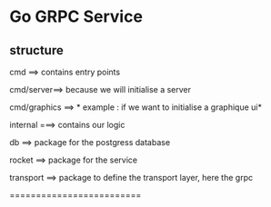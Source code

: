 # Go GRPC Service


## structure


cmd ==> contains entry points

cmd/server==> because we will initialise a server

cmd/graphics ==> * example : if we want to initialise a graphique ui*


internal ===> contains our logic

db ==> package for the postgress database

rocket ==> package for the service

transport ==> package to define the transport layer, here the grpc

=========================